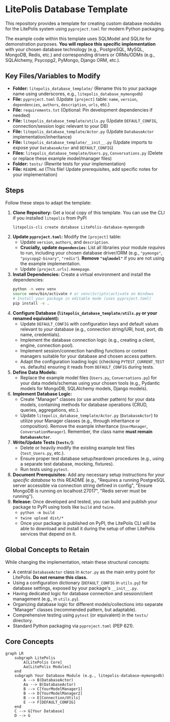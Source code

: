 # LitePolis Database Template

This repository provides a template for creating custom database modules for the LitePolis system using `pyproject.toml` for modern Python packaging.

The example code within this template uses SQLModel and SQLite for demonstration purposes. **You will replace this specific implementation** with your chosen database technology (e.g., PostgreSQL, MySQL, MongoDB, Redis, etc.) and corresponding drivers or ORMs/ODMs (e.g., SQLAlchemy, Psycopg2, PyMongo, Django ORM, etc.).

## Key Files/Variables to Modify

* **Folder:** `litepolis_database_template/` (Rename this to your package name using underscores, e.g., `litepolis_database_mymongodb`)
* **File:** `pyproject.toml` (Update `[project]` table: `name`, `version`, `dependencies`, `authors`, `description`, `urls`, etc.)
* **File:** `requirements.txt` (Optional: Pin development dependencies if needed)
* **File:** `litepolis_database_template/utils.py` (Update `DEFAULT_CONFIG`, connection/session logic relevant to your DB)
* **File:** `litepolis_database_template/Actor.py` (Update `DatabaseActor` implementation/inheritance)
* **File:** `litepolis_database_template/__init__.py` (Update imports to expose your `DatabaseActor` and `DEFAULT_CONFIG`)
* **Files:** `litepolis_database_template/Users.py`, `Conversations.py` (Delete or replace these example model/manager files)
* **Folder:** `tests/` (Rewrite tests for your implementation)
* **File:** `README.md` (This file! Update prerequisites, add specific notes for your implementation)

## Steps

Follow these steps to adapt the template:

1.  **Clone Repository:** Get a local copy of this template. You can use the CLI if you installed `litepolis` from PyPI
    ```bash
    litepolis-cli create database LitePolis-database-mymongodb
    ```
2.  **Update `pyproject.toml`:** Modify the `[project]` table:
    * Update `version`, `authors`, and `description`.
    * **Crucially, update `dependencies`**: List all libraries your module *requires* to run, including your chosen database driver/ORM (e.g., `"pymongo"`, `"psycopg2-binary"`, `"redis"`). **Remove `"sqlmodel"`** if you are not using the example implementation.
    * Update `[project.urls].Homepage`.
3.  **Install Dependencies:** Create a virtual environment and install the dependencies:
    ```bash
    python -m venv venv
    source venv/bin/activate # or venv\Scripts\activate on Windows
    # Install your package in editable mode (uses pyproject.toml)
    pip install -e .
    ```
4.  **Configure Database (`litepolis_database_template/utils.py` or your renamed equivalent):**
    * Update `DEFAULT_CONFIG` with configuration keys and default values relevant to *your* database (e.g., connection string/URI, host, port, db name, credentials).
    * Implement the database connection logic (e.g., creating a client, engine, connection pool).
    * Implement session/connection handling functions or context managers suitable for your database and chosen access pattern.
    * Adapt the configuration loading logic (checking `PYTEST_CURRENT_TEST` vs. defaults) ensuring it reads from `DEFAULT_CONFIG` during tests.
5.  **Define Data Models:**
    * Replace the example model files (`Users.py`, `Conversations.py`) for your data models/schemas using your chosen tools (e.g., Pydantic models for MongoDB, SQLAlchemy models, Django models).
6.  **Implement Database Logic:**
    * Create "Manager" classes (or use another pattern) for your data models, containing methods for database operations (CRUD, queries, aggregations, etc.).
    * Update `litepolis_database_template/Actor.py` (`DatabaseActor`) to utilize your Manager classes (e.g., through inheritance or composition). Remove the example inheritance (`UserManager`, `ConversationManager`). Remember, the class name **must remain `DatabaseActor`**.
7. **Write/Update Tests (`tests/`):**
    * Delete or heavily modify the existing example test files (`test_Users.py`, etc.).
    * Ensure proper test database setup/teardown procedures (e.g., using a separate test database, mocking, fixtures).
    * Run tests using `pytest`.
8. **Document Prerequisites:** Add any necessary setup instructions for *your specific database* to this README (e.g., "Requires a running PostgreSQL server accessible via connection string defined in config", "Ensure MongoDB is running on localhost:27017", "Redis server must be running").
9. **Release:** Once developed and tested, you can build and publish your package to PyPI using tools like `build` and `twine`.
    * `python -m build`
    * `twine upload dist/*`
    * Once your package is published on PyPI, the LitePolis CLI will be able to download and install it during the setup of other LitePolis services that depend on it.

## Global Concepts to Retain

While changing the implementation, retain these structural concepts:

* A central `DatabaseActor` class in `Actor.py` as the main entry point for LitePolis. **Do not rename this class.**
* Using a configuration dictionary (`DEFAULT_CONFIG` in `utils.py`) for database settings, exposed by your package's `__init__.py`.
* Having dedicated logic for database connection and session/client management (e.g., in `utils.py`).
* Organizing database logic for different models/collections into separate "Manager" classes (recommended pattern, but adaptable).
* Comprehensive testing using `pytest` (or equivalent) in the `tests/` directory.
* Standard Python packaging via `pyproject.toml` (PEP 621).

## Core Concepts

```mermaid
graph LR
    subgraph LitePolis
        A[LitePolis Core]
        Aa[LitePolis Modules]
    end
    subgraph Your Database Module (e.g., litepolis-database-mymongodb)
        A --> B(DatabaseActor)
        Aa --> B(DatabaseActor)
        B --> C[YourModelManager1]
        B --> D[YourModelManager2]
        B --> E[Connection/Utils]
        E --> F[DEFAULT_CONFIG]
    end
    C --> G[Your Database]
    D --> G
```
